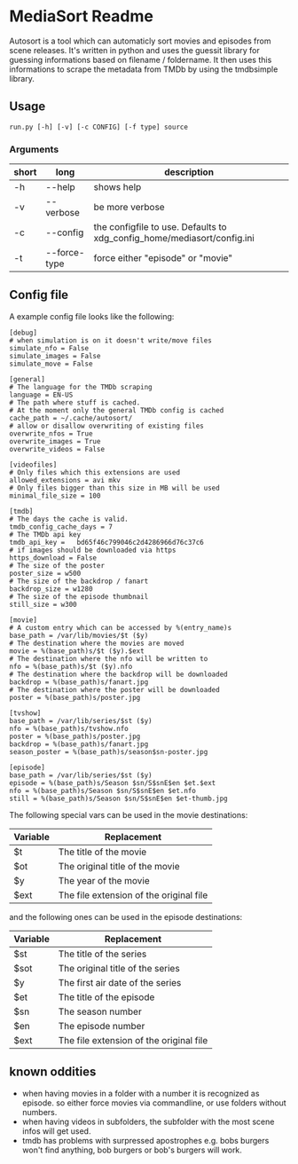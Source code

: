 # MediaSort Readme
Autosort is a tool which can automaticly sort movies and episodes from scene releases.
It's written in python and uses the guessit library for guessing informations based on filename / foldername.
It then uses this informations to scrape the metadata from TMDb by using the tmdbsimple library.

## Usage
```
run.py [-h] [-v] [-c CONFIG] [-f type] source
```

### Arguments
| short | long | description |
| -------- | -------- | -------- | 
| -h | --help | shows help |
| -v | --verbose | be more verbose |
| -c | --config | the configfile to use. Defaults to xdg_config_home/mediasort/config.ini |
| -t | --force-type | force either "episode" or "movie" |

## Config file
A example config file looks like the following:
```
[debug]
# when simulation is on it doesn't write/move files
simulate_nfo = False
simulate_images = False
simulate_move = False

[general]
# The language for the TMDb scraping
language = EN-US
# The path where stuff is cached.
# At the moment only the general TMDb config is cached
cache_path = ~/.cache/autosort/
# allow or disallow overwriting of existing files
overwrite_nfos = True
overwrite_images = True
overwrite_videos = False

[videofiles]
# Only files which this extensions are used
allowed_extensions = avi mkv
# Only files bigger than this size in MB will be used
minimal_file_size = 100

[tmdb]
# The days the cache is valid.
tmdb_config_cache_days = 7
# The TMDb api key
tmdb_api_key =   bd65f46c799046c2d4286966d76c37c6
# if images should be downloaded via https
https_download = False
# The size of the poster
poster_size = w500
# The size of the backdrop / fanart
backdrop_size = w1280
# The size of the episode thumbnail
still_size = w300

[movie]
# A custom entry which can be accessed by %(entry_name)s
base_path = /var/lib/movies/$t ($y)
# The destination where the movies are moved
movie = %(base_path)s/$t ($y).$ext
# The destination where the nfo will be written to
nfo = %(base_path)s/$t ($y).nfo
# The destination where the backdrop will be downloaded
backdrop = %(base_path)s/fanart.jpg
# The destination where the poster will be downloaded
poster = %(base_path)s/poster.jpg

[tvshow]
base_path = /var/lib/series/$st ($y)
nfo = %(base_path)s/tvshow.nfo
poster = %(base_path)s/poster.jpg
backdrop = %(base_path)s/fanart.jpg
season_poster = %(base_path)s/season$sn-poster.jpg

[episode]
base_path = /var/lib/series/$st ($y)
episode = %(base_path)s/Season $sn/S$snE$en $et.$ext
nfo = %(base_path)s/Season $sn/S$snE$en $et.nfo
still = %(base_path)s/Season $sn/S$snE$en $et-thumb.jpg
```

The following special vars can be used in the movie destinations:

| Variable | Replacement |
| -------- | -------- | 
| $t | The title of the movie     |
| $ot | The original title of the movie |
| $y | The year of the movie |
| $ext | The file extension of the original file |

and the following ones can be used in the episode destinations:

| Variable | Replacement |
| -------- | -------- | 
| $st | The title of the series     |
| $sot | The original title of the series |
| $y | The first air date of the series |
| $et | The title of the episode |
| $sn | The season number |
| $en | The episode number |
| $ext | The file extension of the original file |

## known oddities
- when having movies in a folder with a number it is recognized as episode. so either force movies via commandline, or use folders without numbers.
- when having videos in subfolders, the subfolder with the most scene infos will get used. 
- tmdb has problems with surpressed apostrophes e.g. bobs burgers won't find anything, bob burgers or bob's burgers will work.


